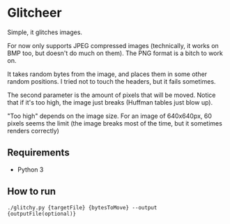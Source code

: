 # Glitcheer

Simple, it glitches images.

For now only supports JPEG compressed images (technically, it works on BMP too, but doesn't do much on them). The PNG format is a bitch to work on.

It takes random bytes from the image, and places them in some other random positions. I tried not to touch the headers, but it fails sometimes.

The second parameter is the amount of pixels that will be moved. Notice that if it's too high, the image just breaks (Huffman tables just blow up).

"Too high" depends on the image size. For an image of 640x640px, 60 pixels seems the limit (the image breaks most of the time, but it sometimes renders correctly)

## Requirements

- Python 3

## How to run

`./glitchy.py {targetFile} {bytesToMove} --output {outputFile(optional)}`
